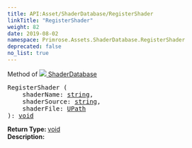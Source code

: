 ```yaml
---
title: API:Asset/ShaderDatabase/RegisterShader
linkTitle: "RegisterShader"
weight: 82
date: 2019-08-02
namespace: Primrose.Assets.ShaderDatabase.RegisterShader
deprecated: false
no_list: true
---
```

Method of <a href="/docs/api-reference/Class/ShaderDatabase"><img src="/icons/silk/default.png"/>&nbsp;ShaderDatabase</a>
<pre class="method-declaration">
RegisterShader (
    shaderName: <a class="type" href="/docs/api-reference/System/string">string</a>,
    shaderSource: <a class="type" href="/docs/api-reference/System/string">string</a>,
    shaderFile: <a class="type" href="/docs/api-reference/Misc/UPath">UPath</a>
): <a class="type" href="/docs/api-reference/System/void">void</a></pre>
<b>Return Type: </b>
<a class="type" href="/docs/api-reference/System/void">void</a>
<br/>
<b>Description: </b>